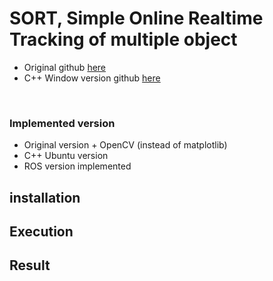 # SORT, Simple Online Realtime Tracking of multiple object
  + Original github [here](https://github.com/abewley/sort)
  + C++ Window version github [here](https://github.com/mcximing/sort-cpp)

<br>

### Implemented version
  + Original version + OpenCV (instead of matplotlib)
  + C++ Ubuntu version
  + ROS version implemented

## installation


## Execution

## Result
